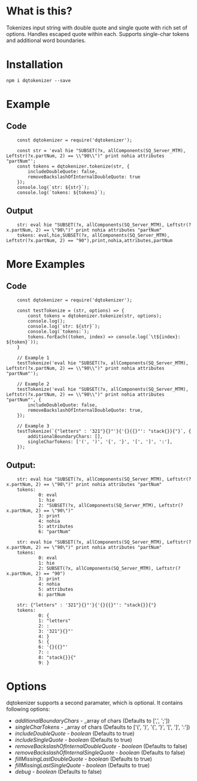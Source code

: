 # What is this?

Tokenizes input string with double quote and single quote with rich set of options. Handles escaped quote within each. Supports single-char tokens and additional word boundaries.

# Installation

`npm i dqtokenizer --save`

# Example

## Code

```
    const dqtokenizer = require('dqtokenizer');

    const str = 'eval hie "SUBSET(?x, allComponents(SQ_Server_MTM), Leftstr(?x.partNum, 2) == \\"90\\")" print nohia attributes "partNum"';
    const tokens = dqtokenizer.tokenize(str, {
        includeDoubleQuote: false,
        removeBackslashOfInternalDoubleQuote: true
    });
    console.log(`str: ${str}`);
    console.log(`tokens: ${tokens}`);
```

## Output

```
    str: eval hie "SUBSET(?x, allComponents(SQ_Server_MTM), Leftstr(?x.partNum, 2) == \"90\")" print nohia attributes "partNum"
    tokens: eval,hie,SUBSET(?x, allComponents(SQ_Server_MTM), Leftstr(?x.partNum, 2) == "90"),print,nohia,attributes,partNum
```

# More Examples

## Code

```
    const dqtokenizer = require('dqtokenizer');

    const testTokenize = (str, options) => {
        const tokens = dqtokenizer.tokenize(str, options);
        console.log();
        console.log(`str: ${str}`);
        console.log(`tokens:`);
        tokens.forEach((token, index) => console.log(`\t${index}: ${token}`));
    }

    // Example 1
    testTokenize('eval hie "SUBSET(?x, allComponents(SQ_Server_MTM), Leftstr(?x.partNum, 2) == \\"90\\")" print nohia attributes "partNum"');

    // Example 2
    testTokenize('eval hie "SUBSET(?x, allComponents(SQ_Server_MTM), Leftstr(?x.partNum, 2) == \\"90\\")" print nohia attributes "partNum"', {
        includeDoubleQuote: false,
        removeBackslashOfInternalDoubleQuote: true,
    });

    // Example 3
    testTokenize(`{"letters" : '321"}{}"'}{'{}{{}"': "stack{}}{"}`, {
        additionalBoundaryChars: [],
        singleCharTokens: ['(', ')', '{', '}', '[', ']', ':'],
    });
```

## Output:

```
    str: eval hie "SUBSET(?x, allComponents(SQ_Server_MTM), Leftstr(?x.partNum, 2) == \"90\")" print nohia attributes "partNum"
    tokens:
            0: eval
            1: hie
            2: "SUBSET(?x, allComponents(SQ_Server_MTM), Leftstr(?x.partNum, 2) == \"90\")"
            3: print
            4: nohia
            5: attributes
            6: "partNum"

    str: eval hie "SUBSET(?x, allComponents(SQ_Server_MTM), Leftstr(?x.partNum, 2) == \"90\")" print nohia attributes "partNum"
    tokens:
            0: eval
            1: hie
            2: SUBSET(?x, allComponents(SQ_Server_MTM), Leftstr(?x.partNum, 2) == "90")
            3: print
            4: nohia
            5: attributes
            6: partNum

    str: {"letters" : '321"}{}"'}{'{}{{}"': "stack{}}{"}
    tokens:
            0: {
            1: "letters"
            2: :
            3: '321"}{}"'
            4: }
            5: {
            6: '{}{{}"'
            7: :
            8: "stack{}}{"
            9: }
```

# Options

dqtokenizer supports a second paramater, which is optional. It contains following options:

* *additionalBoundaryChars* - _array of chars (Defaults to [',', ';'])
* *singleCharTokens* - _array of chars (Defaults to ['(', ')', '{', '}', '[', ']', ':'])
* *includeDoubleQuote* - _boolean_ (Defaults to true)
* *includeSingleQuote* - _boolean_ (Defaults to true)
* *removeBackslashOfInternalDoubleQuote* - _boolean_ (Defaults to false)
* *removeBackslashOfInternalSingleQuote* - _boolean_ (Defaults to false)
* *fillMissingLastDoubleQuote* - _boolean_ (Defaults to true)
* *fillMissingLastSingleQuote* - _boolean_ (Defaults to true)
* *debug* - _boolean_ (Defaults to false)
